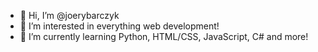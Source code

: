 - 👋 Hi, I’m @joerybarczyk
- 👀 I’m interested in everything web development!
- 🌱 I’m currently learning Python, HTML/CSS, JavaScript, C# and more!

<!---
joerybarczyk/joerybarczyk is a ✨ special ✨ repository because its `README.md` (this file) appears on your GitHub profile.
You can click the Preview link to take a look at your changes.
--->

